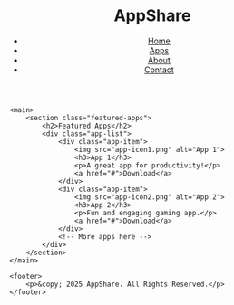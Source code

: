 <!DOCTYPE html>
<html lang="en">
<head>
    <meta charset="UTF-8">
    <meta name="viewport" content="width=device-width, initial-scale=1.0">
    <title>App Share</title>
    <link rel="stylesheet" href="styles.css">
</head>
<body>
    <header>
        <div class="logo">
            <h1>AppShare</h1>
        </div>
        <nav>
            <ul>
                <li><a href="index.html">Home</a></li>
                <li><a href="apps.html">Apps</a></li>
                <li><a href="about.html">About</a></li>
                <li><a href="contact.html">Contact</a></li>
            </ul>
        </nav>
    </header>

    <main>
        <section class="featured-apps">
            <h2>Featured Apps</h2>
            <div class="app-list">
                <div class="app-item">
                    <img src="app-icon1.png" alt="App 1">
                    <h3>App 1</h3>
                    <p>A great app for productivity!</p>
                    <a href="#">Download</a>
                </div>
                <div class="app-item">
                    <img src="app-icon2.png" alt="App 2">
                    <h3>App 2</h3>
                    <p>Fun and engaging gaming app.</p>
                    <a href="#">Download</a>
                </div>
                <!-- More apps here -->
            </div>
        </section>
    </main>

    <footer>
        <p>&copy; 2025 AppShare. All Rights Reserved.</p>
    </footer>
</body>
</html>

